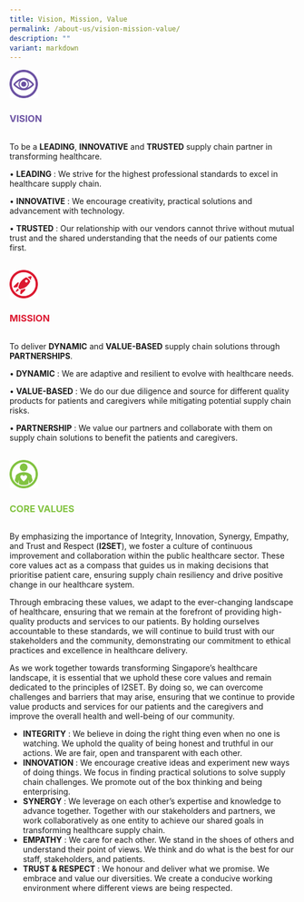 ```yaml
---
title: Vision, Mission, Value
permalink: /about-us/vision-mission-value/
description: ""
variant: markdown
---
```

<div class="row">
	<div style="width: 60px" class="column">
		<img style="width:50px" alt="" src="/images/alps_healthcare_icon_vision_640x640.png">
	</div>
	<div class="column">
		<h3 style="color: #6C53A3">VISION</h3>
	</div>
</div>



To be a **LEADING**, **INNOVATIVE** and **TRUSTED** supply chain partner in transforming healthcare.

•	**LEADING** : We strive for the highest professional standards to excel in healthcare supply chain.

•	**INNOVATIVE** : We encourage creativity, practical solutions and advancement with technology.

•	**TRUSTED** : Our relationship with our vendors cannot thrive without mutual trust and the shared understanding that the needs of our patients come first.


<br>
<div class="row">
	<div style="width: 60px" class="column">
		<img style="width:50px" alt="" src="/images/alps_healthcare_icon_mission_640x640.png">
	</div>
	<div class="column">
		<h3 style="color: #DC1931">MISSION</h3>
	</div>
</div>

	
	
To deliver **DYNAMIC** and **VALUE-BASED** supply chain solutions through **PARTNERSHIPS**.

•	**DYNAMIC** : We are adaptive and resilient to evolve with healthcare needs.

•	**VALUE-BASED** : We do our due diligence and source for different quality products for patients and caregivers while mitigating potential supply chain risks.

•	**PARTNERSHIP** : We value our partners and collaborate with them on supply chain solutions to benefit the patients and caregivers.


<br>
<div class="row">
	<div style="width: 60px" class="column">
		<img style="width:50px" alt="" src="/images/alps_healthcare_icon_values_640x640.png">
	</div>
	<div class="column">
		<h3 style="color: #82C341">CORE VALUES</h3>
	</div>
</div>



By emphasizing the importance of Integrity, Innovation, Synergy, Empathy, and Trust and Respect (**I2SET**), we foster a culture of continuous improvement and collaboration within the public healthcare sector. These core values act as a compass that guides us in making decisions that prioritise patient care, ensuring supply chain resiliency and drive positive change in our healthcare system.

Through embracing these values, we adapt to the ever-changing landscape of healthcare, ensuring that we remain at the forefront of providing high-quality products and services to our patients. By holding ourselves accountable to these standards, we will continue to build trust with our stakeholders and the community, demonstrating our commitment to ethical practices and excellence in healthcare delivery.

As we work together towards transforming Singapore’s healthcare landscape, it is essential that we uphold these core values and remain dedicated to the principles of I2SET. By doing so, we can overcome challenges and barriers that may arise, ensuring that we continue to provide value products and services for our patients and the caregivers and improve the overall health and well-being of our community.

*   **INTEGRITY**&nbsp;: We believe in doing the right thing even when no one is watching. We uphold the quality of being honest and truthful in our actions. We are fair, open and transparent with each other.
*   **INNOVATION**&nbsp;: We encourage creative ideas and experiment new ways of doing things. We focus in finding practical solutions to solve supply chain challenges. We promote out of the box thinking and being enterprising.
*   **SYNERGY**&nbsp;: We leverage on each other’s expertise and knowledge to advance together. Together with our stakeholders and partners, we work collaboratively as one entity to achieve our shared goals in transforming healthcare supply chain.
*   **EMPATHY**&nbsp;: We care for each other. We stand in the shoes of others and understand their point of views. We think and do what is the best for our staff, stakeholders, and patients.
*   **TRUST &amp; RESPECT**&nbsp;: We honour and deliver what we promise. We embrace and value our diversities. We create a conducive working environment where different views are being respected.